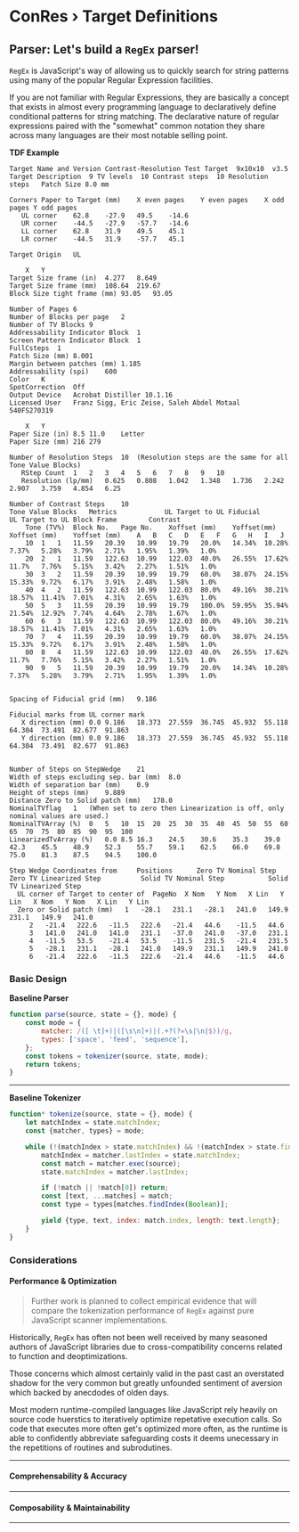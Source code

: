 ﻿# ConRes › Target Definitions

<script type="module" src="./parser.spec.js"></script>
<script type="module" src="./segmenter.spec.js"></script>

## Parser: Let's build a `RegEx` parser!

`RegEx` is JavaScript's way of allowing us to quickly search for string patterns using many of the popular Regular Expression facilities.

If you are not familiar with Regular Expressions, they are basically a concept that exists in almost every programming language to declaratively define conditional patterns for string matching. The declarative nature of regular expressions paired with the "somewhat" common notation they share across many languages are their most notable selling point.

<figcaption><b>TDF Example</b></figcaption>

```log
Target Name and Version	Contrast-Resolution Test Target  9x10x10  v3.5
Target Description 	9 TV levels  10 Contrast steps  10 Resolution steps   Patch Size 8.0 mm

Corners Paper to Target (mm)	X even pages	Y even pages	X odd pages	Y odd pages
   UL corner 	62.8	-27.9	49.5	-14.6
   UR corner 	-44.5	-27.9	-57.7	-14.6
   LL corner 	62.8	31.9	49.5	45.1
   LR corner 	-44.5	31.9	-57.7	45.1

Target Origin 	UL

	X	Y
Target Size frame (in)	4.277	8.649
Target Size frame (mm)	108.64	219.67
Block Size tight frame (mm)	93.05	93.05

Number of Pages	6
Number of Blocks per page	2
Number of TV Blocks	9
Addressability Indicator Block	1
Screen Pattern Indicator Block	1
FullCsteps 	1
Patch Size (mm)	8.001
Margin between patches (mm)	1.185
Addressability (spi)	600
Color	K
SpotCorrection	Off
Output Device	Acrobat Distiller 10.1.16
Licensed User	Franz Sigg, Eric Zeise, Saleh Abdel Motaal   540FS270319

	X	Y
Paper Size (in)	8.5	11.0	Letter
Paper Size (mm)	216	279

Number of Resolution Steps	10	(Resolution steps are the same for all Tone Value Blocks)
   RStep Count	1	2	3	4	5	6	7	8	9	10
   Resolution (lp/mm)	0.625	0.808	1.042	1.348	1.736	2.242	2.907	3.759	4.854	6.25

Number of Contrast Steps	10
Tone Value Blocks	Metrics			   UL Target to UL Fiducial		 UL Target to UL Block Frame		Contrast
	Tone (TV%)	Block No.	Page No.	Xoffset (mm)	Yoffset(mm)	Xoffset (mm)	Yoffset (mm)	A	B	C	D	E	F	G	H	I	J
	10	1	1	11.59	20.39	10.99	19.79	20.0%	14.34%	10.28%	7.37%	5.28%	3.79%	2.71%	1.95%	1.39%	1.0%
	20	2	1	11.59	122.63	10.99	122.03	40.0%	26.55%	17.62%	11.7%	7.76%	5.15%	3.42%	2.27%	1.51%	1.0%
	30	3	2	11.59	20.39	10.99	19.79	60.0%	38.07%	24.15%	15.33%	9.72%	6.17%	3.91%	2.48%	1.58%	1.0%
	40	4	2	11.59	122.63	10.99	122.03	80.0%	49.16%	30.21%	18.57%	11.41%	7.01%	4.31%	2.65%	1.63%	1.0%
	50	5	3	11.59	20.39	10.99	19.79	100.0%	59.95%	35.94%	21.54%	12.92%	7.74%	4.64%	2.78%	1.67%	1.0%
	60	6	3	11.59	122.63	10.99	122.03	80.0%	49.16%	30.21%	18.57%	11.41%	7.01%	4.31%	2.65%	1.63%	1.0%
	70	7	4	11.59	20.39	10.99	19.79	60.0%	38.07%	24.15%	15.33%	9.72%	6.17%	3.91%	2.48%	1.58%	1.0%
	80	8	4	11.59	122.63	10.99	122.03	40.0%	26.55%	17.62%	11.7%	7.76%	5.15%	3.42%	2.27%	1.51%	1.0%
	90	9	5	11.59	20.39	10.99	19.79	20.0%	14.34%	10.28%	7.37%	5.28%	3.79%	2.71%	1.95%	1.39%	1.0%


Spacing of Fiducial grid (mm)	9.186

Fiducial marks from UL corner mark
   X direction (mm)	0.0	9.186	18.373	27.559	36.745	45.932	55.118	64.304	73.491	82.677	91.863
   Y direction (mm)	0.0	9.186	18.373	27.559	36.745	45.932	55.118	64.304	73.491	82.677	91.863


Number of Steps on StepWedge	21
Width of steps excluding sep. bar (mm)	8.0
Width of separation bar (mm)	0.9
Height of steps (mm)	9.889
Distance Zero to Solid patch (mm)	178.0
NominalTVflag 	1	(When set to zero then Linearization is off, only nominal values are used.)
NominalTVArray (%) 	0	5	10	15	20	25	30	35	40	45	50	55	60	65	70	75	80	85	90	95	100
LinearizedTvArray (%) 	0.0	8.5	16.3	24.5	30.6	35.3	39.0	42.3	45.5	48.9	52.3	55.7	59.1	62.5	66.0	69.8	75.0	81.3	87.5	94.5	100.0

Step Wedge Coordinates from 	Positions	   Zero TV Nominal Step 		   Zero TV Linearized Step		    Solid TV Nominal Step 		    Solid TV Linearized Step
  UL corner of Target to center of 	PageNo 	X Nom 	Y Nom 	X Lin 	Y Lin	X Nom 	Y Nom 	X Lin 	Y Lin
  Zero or Solid patch (mm)	 1	 -28.1	 231.1	 -28.1	 241.0	 149.9	 231.1	 149.9	 241.0
	 2	 -21.4	 222.6	 -11.5	 222.6	 -21.4	 44.6	 -11.5	 44.6
	 3	 141.0	 241.0	 141.0	 231.1	 -37.0	 241.0	 -37.0	 231.1
	 4	 -11.5	 53.5	 -21.4	 53.5	 -11.5	 231.5	 -21.4	 231.5
	 5	 -28.1	 231.1	 -28.1	 241.0	 149.9	 231.1	 149.9	 241.0
	 6	 -21.4	 222.6	 -11.5	 222.6	 -21.4	 44.6	 -11.5	 44.6
```

### Basic Design

<figcaption><b>Baseline Parser</b></figcaption>

```js
function parse(source, state = {}, mode) {
	const mode = {
		matcher: /([ \t]+)|([\s\n]+)|(.+?(?=\s|\n|$))/g,
		types: ['space', 'feed', 'sequence'],
	};
	const tokens = tokenizer(source, state, mode);
	return tokens;
}
```

---

<figcaption><b>Baseline Tokenizer</b></figcaption>

```js
function* tokenize(source, state = {}, mode) {
	let matchIndex = state.matchIndex;
	const {matcher, types} = mode;

	while (!(matchIndex > state.matchIndex) && !(matchIndex > state.finalIndex)) {
		matchIndex = matcher.lastIndex = state.matchIndex;
		const match = matcher.exec(source);
		state.matchIndex = matcher.lastIndex;

		if (!match || !match[0]) return;
		const [text, ...matches] = match;
		const type = types[matches.findIndex(Boolean)];

		yield {type, text, index: match.index, length: text.length};
	}
}
```

### Considerations

#### Performance & Optimization

<blockquote float-right>

Further work is planned to collect empirical evidence that will compare the tokenization performance of `RegEx` against pure JavaScript scanner implementations.

</blockquote>

Historically, `RegEx` has often not been well received by many seasoned authors of JavaScript libraries due to cross-compatibility concerns related to function and deoptimizations.

Those concerns which almost certainly valid in the past cast an overstated shadow for the very common but greatly unfounded sentiment of aversion which backed by anecdodes of olden days.

Most modern runtime-compiled languages like JavaScript rely heavily on source code huerstics to iteratively optimize repetative execution calls. So code that executes more often get's optimized more often, as the runtime is able to confidently abbreviate safeguarding costs it deems unecessary in the repetitions of routines and subrodutines.

<hr clear-both/>

#### Comprehensability & Accuracy

<hr clear-both/>

#### Composability & Maintainability

<hr clear-both/>

<style src="styles.css"></style>
